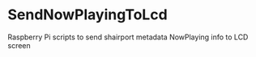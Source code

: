 # SendNowPlayingToLcd
Raspberry Pi scripts to send shairport metadata NowPlaying info to LCD screen
